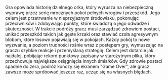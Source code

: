 Gra opowiada historię dzielnego orka, który wyrusza na niebezpieczną wyprawę przez serię mrocznych pokoi pełnych wrogów i przeszkód. Jego celem jest przetrwanie w nieprzyjaznym środowisku, pokonując przeciwników i zdobywając punkty, które świadczą o jego odwadze i skuteczności. W trakcie podróży gracz musi zarządzać zdrowiem postaci, unikać przeszkód takich jak gęste krzaki oraz stawiać czoła agresywnym blobom, które losowo pojawiają się w pokojach. Każdy pokój to nowe wyzwanie, a poziom trudności rośnie wraz z postępem gry, wymuszając na graczu szybkie reakcje i przemyślaną strategię. Celem jest dotarcie jak najdalej, pobijając rekord punktowy zapisany w starożytnym pliku, który przechowuje największe osiągnięcia innych śmiałków. Gdy zdrowie postaci spadnie do zera, podróż kończy się ekranem "Game Over", ale gracz zawsze może spróbować jeszcze raz, ucząc się na własnych błędach.
